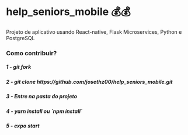 # help_seniors_mobile     :moneybag::moneybag:
Projeto de aplicativo usando React-native, Flask Microservices, Python e PostgreSQL
<br>
<h3>Como contribuir?</h3>

<h5>1 - git fork</h5>
<h5>2 - git clone https://github.com/josethz00/help_seniors_mobile.git</h5>
<h5>3 - Entre na pasta do projeto </h5>
<h5>4 - yarn install ou `npm install` </h5>
<h5>5 - expo start </h5>
